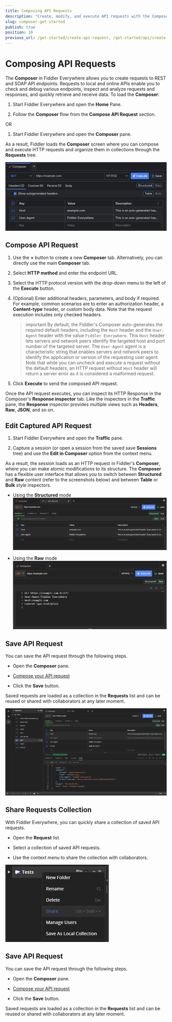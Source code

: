 ```yaml
---
title: Composing API Requests
description: "Create, modify, and execute API requests with the Composer feature of the Fiddler web-debugging HTTP proxy application."
slug: composer-get-started
publish: true
position: 10
previous_url: /get-started/create-api-request, /get-started/api/create-api-request, /api/create-api-request, /user-guide/composer
---
```


# Composing API Requests 

The **Composer** in Fiddler Everywhere allows you to create requests to REST and SOAP API endpoints. Requests to local and online APIs enable you to check and debug various endpoints, inspect and analyze requests and responses, and quickly retrieve and receive data. To load the **Composer**:

1. Start Fiddler Everywhere and open the **Home** Pane.

1. Follow the **Composer** flow from the **Compose API Request** section.

OR

1. Start Fiddler Everywhere and open the **Composer** pane.

As a result, Fiddler loads the **Composer** screen where you can compose and execute HTTP requests and organize them in collections through the **Requests** tree.

![the Composer pane in Fiddler Everywhere](../images/composer/composer-main.png)

## Compose API Request

1. Use the **+** button to create a new **Composer** tab. Alternatively, you can directly use the main **Composer** tab.

1. Select **HTTP method** and enter the endpoint URL.

1. Select the HTTP protocol version with the drop-down menu to the left of the **Execute** button.

1. (Optional) Enter additional headers, parameters, and body if required. For example, common scenarios are to enter an authorization header, a **Content-type** header, or custom body data. Note that the request execution includes only checked headers.

    >important By default, the Fiddler's Composer auto-generates the required default headers, including the `Host` header and the `User-Agent` header with the value `Fiddler Everywhere`. This `Host` header lets servers and network peers identify the targeted host and port number of the targeted server. The `User-Agent` agent is a characteristic string that enables servers and network peers to identify the application or version of the requesting user agent. Note that while you can uncheck and execute a request without the default headers, an HTTP request without `Host` header will return a server error as it is considered a malformed request.

1. Click **Execute** to send the composed API request. 

Once the API request executes, you can inspect its HTTP Response in the Composer's **Response inspector** tab. Like the inspectors in the **Traffic** pane, the **Response** inspector provides multiple views such as **Headers**, **Raw**, **JSON**, and so on.


## Edit Captured API Request

1. Start Fiddler Everywhere and open the **Traffic** pane.

1. Capture a session (or open a session from the saved save **Sessions** tree) and use the **Edit in Composer** option from the context menu.

As a result, the session loads as an HTTP request in Fiddler's **Composer**, where you can make atomic modifications to its structure. The **Composer** has a flexible user interface that allows you to switch between **Structured** and **Raw** content (refer to the screenshots below) and between **Table** or **Bulk** style inspectors.


* Using the **Structured** mode
    ![structured mode in Composer](../images/composer/composer-structured.png)

* Using the **Raw** mode
    ![raw mode in Composer](../images/composer/composer-raw.png)

## Save API Request

You can save the API request through the following steps.

- Open the **Composer** pane.

- [Compose your API request](#compose-api-request)

- Click the **Save** button. 

Saved requests are loaded as a collection in the **Requests** list and can be reused or shared with collaborators at any later moment.

![Creating API request](../images/composer/comp-pane-all.png)


## Share Requests Collection

With Fiddler Everywhere, you can quickly share a collection of saved API requests.

- Open the **Request** list.

- Select a collection of saved API requests.

- Use the context menu to share the collection with collaborators.

![Share API requests](../images/composer/comp-requests-share.png)

## Save API Request

You can save the API request through the following steps.

- Open the **Composer** pane.

- [Compose your API request](#compose-api-request)

- Click the **Save** button. 

Saved requests are loaded as a collection in the **Requests** list and can be reused or shared with collaborators at any later moment.


